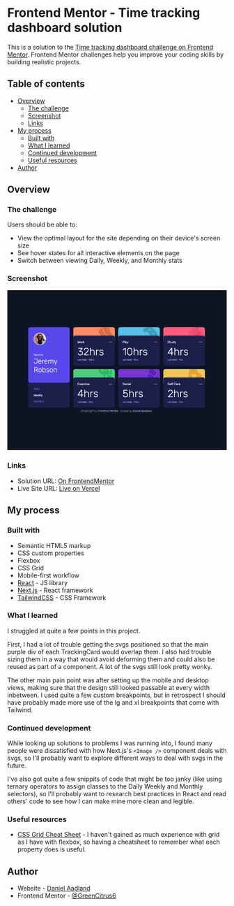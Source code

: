 # Frontend Mentor - Time tracking dashboard solution

This is a solution to the [Time tracking dashboard challenge on Frontend Mentor](https://www.frontendmentor.io/challenges/time-tracking-dashboard-UIQ7167Jw). Frontend Mentor challenges help you improve your coding skills by building realistic projects. 

## Table of contents

- [Overview](#overview)
  - [The challenge](#the-challenge)
  - [Screenshot](#screenshot)
  - [Links](#links)
- [My process](#my-process)
  - [Built with](#built-with)
  - [What I learned](#what-i-learned)
  - [Continued development](#continued-development)
  - [Useful resources](#useful-resources)
- [Author](#author)


## Overview

### The challenge

Users should be able to:

- View the optimal layout for the site depending on their device's screen size
- See hover states for all interactive elements on the page
- Switch between viewing Daily, Weekly, and Monthly stats

### Screenshot

![Screenshot of the solution in desktop view](./public/images/screenshot.png)

### Links

- Solution URL: [On FrontendMentor](https://www.frontendmentor.io/solutions/time-tracking-dashboard-with-nextjs-f5iO1BoDcM)
- Live Site URL: [Live on Vercel](https://fm-time-tracking-five.vercel.app/)

## My process

### Built with

- Semantic HTML5 markup
- CSS custom properties
- Flexbox
- CSS Grid
- Mobile-first workflow
- [React](https://reactjs.org/) - JS library
- [Next.js](https://nextjs.org/) - React framework
- [TailwindCSS](https://tailwindcss.com/) - CSS Framework


### What I learned

I struggled at quite a few points in this project.

First, I had a lot of trouble getting the svgs positioned so that the main purple div of each TrackingCard would overlap them. I also had trouble sizing them in a way that would avoid deforming them and could also be reused as part of a component. A lot of the svgs still look pretty wonky.

The other main pain point was after setting up the mobile and desktop views, making sure that the design still looked passable at every width inbetween. I used quite a few custom breakpoints, but in retrospect I should have probably made more use of the lg and xl breakpoints that come with Tailwind. 



### Continued development

While looking up solutions to problems I was running into, I found many people were dissatisfied with how Next.js's `<Image />` component deals with svgs, so I'll probably want to explore different ways to deal with svgs in the future. 

I've also got quite a few snippits of code that might be too janky (like using ternary operators to assign classes to the Daily Weekly and Monthly selectors), so I'll probably want to research best practices in React and read others' code to see how I can make mine more clean and legible. 

### Useful resources

- [CSS Grid Cheat Sheet](https://css-tricks.com/snippets/css/complete-guide-grid/) - I haven't gained as much experience with grid as I have with flexbox, so having a cheatsheet to remember what each property does is useful. 

## Author

- Website - [Daniel Aadland]()
- Frontend Mentor - [@GreenCitrus6](https://www.frontendmentor.io/profile/GreenCitrus6)
